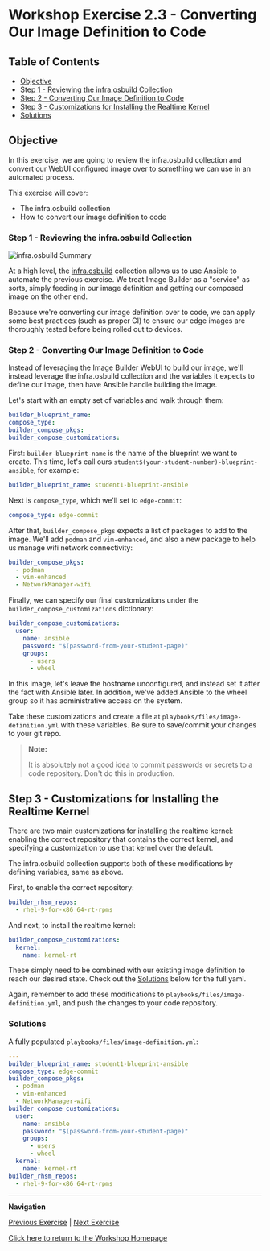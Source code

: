 # Workshop Exercise 2.3 - Converting Our Image Definition to Code

## Table of Contents

* [Objective](#objective)
* [Step 1 - Reviewing the infra.osbuild Collection](#step-1---reviewing-the-infraosbuild-collection)
* [Step 2 - Converting Our Image Definition to Code](#step-2---converting-our-image-definition-to-code)
* [Step 3 - Customizations for Installing the Realtime Kernel](#step-3---customizations-for-installing-the-realtime-kernel)
* [Solutions](#solutions)

## Objective

In this exercise, we are going to review the infra.osbuild collection and convert our WebUI configured image over to something we can use in an automated process.

This exercise will cover:

* The infra.osbuild collection
* How to convert our image definition to code

### Step 1 - Reviewing the infra.osbuild Collection
![infra.osbuild Summary](https://lh3.googleusercontent.com/PY2gALgNrNmJcBw1QHM6FYUHkQrEBlxEPrdZYRSNTM9dMrBiF71pEfKDk3eVFbg30Do6cEKGGnKa8sg0FrDHRvTfm3bgLMpkaP22T_GkBqHSHikc8cRH8qeKE8mi42ZfmEuYnOPKOcCpwveCgAdsUL0)

At a high level, the [infra.osbuild](https://www.ansible.com/blog/ansible-validated-content-introduction-to-infra.osbuild-collection) collection allows us to use Ansible to automate the previous exercise. We treat Image Builder as a "service" as sorts, simply feeding in our image definition and getting our composed image on the other end.

Because we're converting our image definition over to code, we can apply some best practices (such as proper CI) to ensure our edge images are thoroughly tested before being rolled out to devices.

### Step 2 - Converting Our Image Definition to Code

Instead of leveraging the Image Builder WebUI to build our image, we'll instead leverage the infra.osbuild collection and the variables it expects to define our image, then have Ansible handle building the image.

Let's start with an empty set of variables and walk through them:
```yaml
builder_blueprint_name:
compose_type:
builder_compose_pkgs:
builder_compose_customizations:
```

First: `builder-blueprint-name` is the name of the blueprint we want to create. This time, let's call ours `student$(your-student-number)-blueprint-ansible`, for example:
```yaml
builder_blueprint_name: student1-blueprint-ansible
```

Next is `compose_type`, which we'll set to `edge-commit`:
```yaml
compose_type: edge-commit
```

After that, `builder_compose_pkgs` expects a list of packages to add to the image. We'll add `podman` and `vim-enhanced`, and also a new package to help us manage wifi network connectivity:
```yaml
builder_compose_pkgs:
  - podman
  - vim-enhanced
  - NetworkManager-wifi
```

Finally, we can specify our final customizations under the `builder_compose_customizations` dictionary:
```yaml
builder_compose_customizations:
  user:
    name: ansible
    password: "$(password-from-your-student-page)"
    groups:
      - users
      - wheel
```

In this image, let's leave the hostname unconfigured, and instead set it after the fact with Ansible later. In addition, we've added Ansible to the wheel group so it has administrative access on the system.

Take these customizations and create a file at `playbooks/files/image-definition.yml` with these variables. Be sure to save/commit your changes to your git repo.

> **Note:**
>
> It is absolutely not a good idea to commit passwords or secrets to a code repository. Don't do this in production.

## Step 3 - Customizations for Installing the Realtime Kernel

There are two main customizations for installing the realtime kernel: enabling the correct repository that contains the correct kernel, and specifying a customization to use that kernel over the default.

The infra.osbuild collection supports both of these modifications by defining variables, same as above.

First, to enable the correct repository:

```yaml
builder_rhsm_repos:
  - rhel-9-for-x86_64-rt-rpms
```

And next, to install the realtime kernel:

```yaml
builder_compose_customizations:
  kernel:
    name: kernel-rt

```

These simply need to be combined with our existing image definition to reach our desired state. Check out the [Solutions](#solutions) below for the full yaml.

Again, remember to add these modifications to `playbooks/files/image-definition.yml`, and push the changes to your code repository.

### Solutions

A fully populated `playbooks/files/image-definition.yml`:
```yaml
---
builder_blueprint_name: student1-blueprint-ansible
compose_type: edge-commit
builder_compose_pkgs:
  - podman
  - vim-enhanced
  - NetworkManager-wifi
builder_compose_customizations:
  user:
    name: ansible
    password: "$(password-from-your-student-page)"
    groups:
      - users
      - wheel
  kernel:
    name: kernel-rt
builder_rhsm_repos:
  - rhel-9-for-x86_64-rt-rpms
```

---
**Navigation**

[Previous Exercise](../2.2-execution-environment-review) | [Next Exercise](../2.4-using-collection-in-playbook)

[Click here to return to the Workshop Homepage](../README.md)

